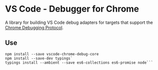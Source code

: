 # VS Code - Debugger for Chrome

A library for building VS Code debug adapters for targets that support the [Chrome Debugging Protocol](https://chromedevtools.github.io/debugger-protocol-viewer/).


## Use
```
npm install --save vscode-chrome-debug-core
npm install --save-dev typings`
typings install --ambient --save es6-collections es6-promise node```
